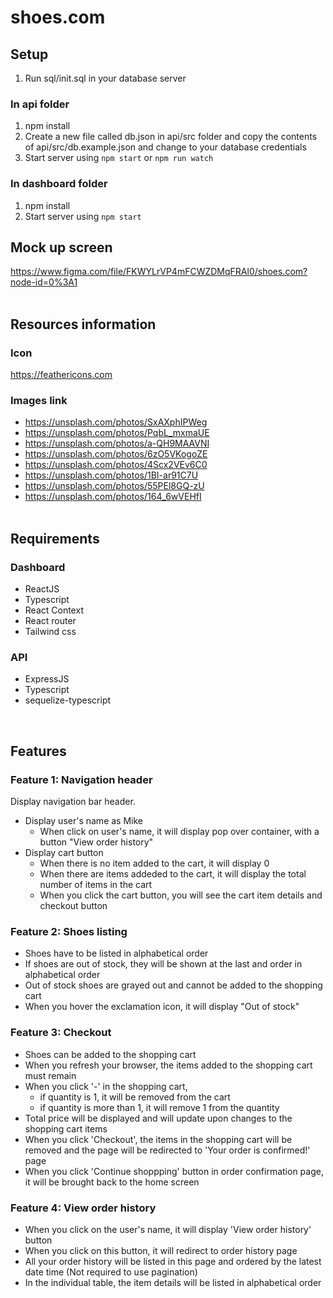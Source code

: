 # shoes.com

## Setup
1. Run sql/init.sql in your database server

### In api folder
1. npm install
2. Create a new file called db.json in api/src folder and copy the contents of api/src/db.example.json and change to your database credentials
3. Start server using `npm start` or `npm run watch`

### In dashboard folder
1. npm install
2. Start server using `npm start`

## Mock up screen
https://www.figma.com/file/FKWYLrVP4mFCWZDMqFRAl0/shoes.com?node-id=0%3A1
<br><br>

## Resources information
### Icon
https://feathericons.com

### Images link
- https://unsplash.com/photos/SxAXphIPWeg
- https://unsplash.com/photos/PqbL_mxmaUE
- https://unsplash.com/photos/a-QH9MAAVNI
- https://unsplash.com/photos/6zO5VKogoZE
- https://unsplash.com/photos/4Scx2VEv6C0
- https://unsplash.com/photos/1BI-ar91C7U
- https://unsplash.com/photos/55PEl8GQ-zU
- https://unsplash.com/photos/164_6wVEHfI
<br><br>

## Requirements
### Dashboard
- ReactJS 
- Typescript
- React Context
- React router
- Tailwind css

### API
- ExpressJS
- Typescript
- sequelize-typescript

<br>

## Features
### Feature 1: Navigation header
Display navigation bar header.
- Display user's name as Mike
  - When click on user's name, it will display pop over container, with a button "View order history"
- Display cart button
  - When there is no item added to the cart, it will display 0
  - When there are items addeded to the cart, it will display the total number of items in the cart
  - When you click the cart button, you will see the cart item details and checkout button


### Feature 2: Shoes listing
- Shoes have to be listed in alphabetical order
- If shoes are out of stock, they will be shown at the last and order in alphabetical order
- Out of stock shoes are grayed out and cannot be added to the shopping cart
- When you hover the exclamation icon, it will display "Out of stock"

### Feature 3: Checkout
- Shoes can be added to the shopping cart
- When you refresh your browser, the items added to the shopping cart must remain
- When you click '-' in the shopping cart, 
  - if quantity is 1, it will be removed from the cart
  - if quantity is more than 1, it will remove 1 from the quantity
- Total price will be displayed and will update upon changes to the shopping cart items
- When you click 'Checkout', the items in the shopping cart will be removed and the page will be redirected to 'Your order is confirmed!' page
- When you click 'Continue shoppping' button in order confirmation page, it will be brought back to the home screen


### Feature 4: View order history
- When you click on the user's name, it will display 'View order history' button
- When you click on this button, it will redirect to order history page
- All your order history will be listed in this page and ordered by the latest date time (Not required to use pagination)
- In the individual table, the item details will be listed in alphabetical order

